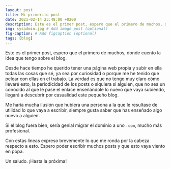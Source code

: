 ```yaml
---
layout: post
title: Mi primerito post
date: 2021-02-14 23:48:00 +0200
description: Este es el primer post, espero que el primero de muchos, donde cuento la idea que tengo sobre el blog. # Add post description (optional)
img: sysadmin.jpg # Add image post (optional)
fig-caption: # Add figcaption (optional)
tags: [blog]
---
```


Este es el primer post, espero que el primero de muchos, donde cuento la idea que tengo sobre el blog. 

Desde hace tiempo he querido tener una página web propia y subir en ella todas las cosas que sé, ya sea por curiosidad o porque me he tenido que pelear con ellas en el trabajo. La verdad es que no tengo muy claro cómo llevaré esto, la periodicidad de los posts o siquiera si alguien, que no sea un conocido al que le pase el enlace enseñándole lo nuevo que vaya subiendo, llegará a descubrir por casualidad este pequeño blog.

Me haría mucha ilusión que hubiera una persona a la que le resultase de utilidad lo que vaya a escribir, siempre gusta saber que has enseñado algo nuevo a alguien.

Si el blog fuera bien, sería genial migrar el dominio a uno `.com`, mucho más profesional.

Con estas líneas expreso brevemente lo que me ronda por la cabeza respecto a esto. Espero poder escribir muchos posts y que esto vaya viento en popa.

Un saludo. ¡Hasta la próxima!
